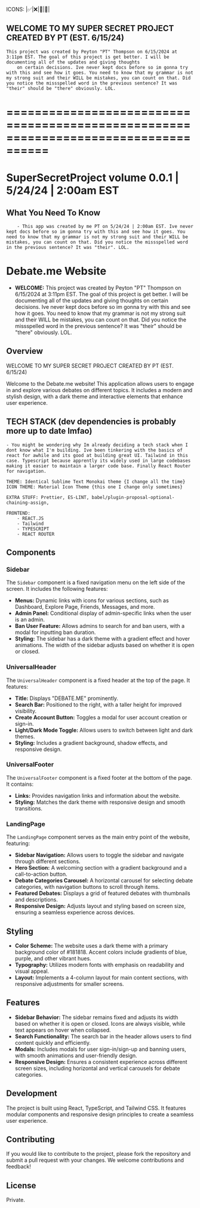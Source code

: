 ICONS: |✅|❌|🌃|🌠|

## WELCOME TO MY SUPER SECRET PROJECT CREATED BY PT (EST. 6/15/24)
	This project was created by Peyton "PT" Thompson on 6/15/2024 at 3:11pm EST. The goal of this project is get better. I will be documenting all of the updates and giving thoughts
		on certain decisions. Ive never kept docs before so im gonna try with this and see how it goes. You need to know that my grammar is not my strong suit and their WILL be mistakes, you can count on that. Did you notice the missspelled word in the previous sentence? It was "their" should be "there" obviously. LOL.


====================================================================================
====================================================================================
# SuperSecretProject volume 0.0.1 | 5/24/24 | 2:00am EST
## What You Need To Know
		- This app was created by me PT on 5/24/24 | 2:00am EST. Ive never kept docs before so im gonna try with this and see how it goes. You need to know that my grammar is not my strong suit and their WILL be mistakes, you can count on that. Did you notice the missspelled word in the previous sentence? It was "their". LOL.

# Debate.me Website
- **WELCOME:**
		This project was created by Peyton "PT" Thompson on 6/15/2024 at 3:11pm EST. The goal of this project is get better. I will be documenting all of the updates and giving thoughts
		on certain decisions. Ive never kept docs before so im gonna try with this and see how it goes. You need to know that my grammar is not my strong suit and their WILL be mistakes, you can count on that. Did you notice the missspelled word in the previous sentence? It was "their" should be "there" obviously. LOL.	
		
## Overview
WELCOME TO MY SUPER SECRET PROJECT CREATED BY PT (EST. 6/15/24)

Welcome to the Debate.me website! This application allows users to engage in and explore various debates on different topics. It includes a modern and stylish design, with a dark theme and interactive elements that enhance user experience.

## TECH STACK (dev dependencies is probably more up to date lmfao)

	- You might be wondering why Im already deciding a tech stack when I dont know what I'm building. Ive been tinkering with the basics of react for awhile and its good at building great UI. Tailwind in this case. Typescript because apprently its widely used in large codebases making it easier to maintain a larger code base. Finally React Router for navigation.

	THEME: Identical Sublime Text Monokai theme {I change all the time}
	ICON THEME: Material Icon Theme {this one I change only sometimes}

	EXTRA STUFF: Prettier, ES-LINT, babel/plugin-proposal-optional-chaining-assign, 

	FRONTEND:
		- REACT.JS
		- Tailwind
		- TYPESCRIPT
		- REACT ROUTER 

## Components

### Sidebar

The `Sidebar` component is a fixed navigation menu on the left side of the screen. It includes the following features:
- **Menus:** Dynamic links with icons for various sections, such as Dashboard, Explore Page, Friends, Messages, and more.
- **Admin Panel:** Conditional display of admin-specific links when the user is an admin.
- **Ban User Feature:** Allows admins to search for and ban users, with a modal for inputting ban duration.
- **Styling:** The sidebar has a dark theme with a gradient effect and hover animations. The width of the sidebar adjusts based on whether it is open or closed.

### UniversalHeader

The `UniversalHeader` component is a fixed header at the top of the page. It features:
- **Title:** Displays "DEBATE.ME" prominently.
- **Search Bar:** Positioned to the right, with a taller height for improved visibility.
- **Create Account Button:** Toggles a modal for user account creation or sign-in.
- **Light/Dark Mode Toggle:** Allows users to switch between light and dark themes.
- **Styling:** Includes a gradient background, shadow effects, and responsive design.

### UniversalFooter

The `UniversalFooter` component is a fixed footer at the bottom of the page. It contains:
- **Links:** Provides navigation links and information about the website.
- **Styling:** Matches the dark theme with responsive design and smooth transitions.

### LandingPage

The `LandingPage` component serves as the main entry point of the website, featuring:
- **Sidebar Navigation:** Allows users to toggle the sidebar and navigate through different sections.
- **Hero Section:** A welcoming section with a gradient background and a call-to-action button.
- **Debate Categories Carousel:** A horizontal carousel for selecting debate categories, with navigation buttons to scroll through items.
- **Featured Debates:** Displays a grid of featured debates with thumbnails and descriptions.
- **Responsive Design:** Adjusts layout and styling based on screen size, ensuring a seamless experience across devices.

## Styling

- **Color Scheme:** The website uses a dark theme with a primary background color of #181818. Accent colors include gradients of blue, purple, and other vibrant hues.
- **Typography:** Utilizes modern fonts with emphasis on readability and visual appeal.
- **Layout:** Implements a 4-column layout for main content sections, with responsive adjustments for smaller screens.

## Features

- **Sidebar Behavior:** The sidebar remains fixed and adjusts its width based on whether it is open or closed. Icons are always visible, while text appears on hover when collapsed.
- **Search Functionality:** The search bar in the header allows users to find content quickly and efficiently.
- **Modals:** Includes modals for user sign-in/sign-up and banning users, with smooth animations and user-friendly design.
- **Responsive Design:** Ensures a consistent experience across different screen sizes, including horizontal and vertical carousels for debate categories.

## Development

The project is built using React, TypeScript, and Tailwind CSS. It features modular components and responsive design principles to create a seamless user experience.

## Contributing

If you would like to contribute to the project, please fork the repository and submit a pull request with your changes. We welcome contributions and feedback!

## License

Private. 
